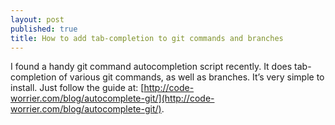 ```yaml
---
layout: post
published: true
title: How to add tab-completion to git commands and branches
---
```


I found a handy git command autocompletion script recently. It does tab-completion of various git commands, as well as branches. It’s very simple to install. Just follow the guide at: [http://code-worrier.com/blog/autocomplete-git/](http://code-worrier.com/blog/autocomplete-git/).
